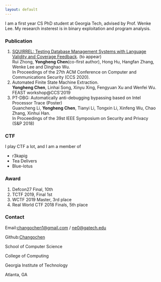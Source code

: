 ```yaml
---
layout: default
---
```


I am a first year CS PhD student at Georgia Tech, advised by Prof. Wenke Lee. My research insterest is in binary exploitation and program analysis.

### Publication
1. [SQUIRREL: Testing Database Management Systems with Language Validity and Coverage Feedback](./publication/squirrel_ccs2020.pdf). (to appear) <br/>
   Rui Zhong, **Yongheng Chen**(co-first author), Hong Hu, Hangfan Zhang, Wenke Lee and Dinghao Wu. <br/>
   In Proceedings of the 27th ACM Conference on Computer and Communications Security (CCS 2020). 
2. Automated Finite State Machine Extraction. <br/>
   **Yongheng Chen**, Linhai Song, Xinyu Xing, Fengyuan Xu and Wenfei Wu. FEAST workshop@CCS'2019
3. PT-DBG: Automatically anti-debugging bypassing based on Intel Processor Trace (Poster)<br/>
   Guancheng Li, **Yongheng Chen**, Tianyi Li, Tongxin Li, Xinfeng Wu, Chao Zhang, Xinhui Han.<br/>
   In Proceedings of the 39st IEEE Symposium on Security and Privacy (S&P 2018)

### CTF
I play CTF a lot, and I am a member of  
- r3kapig
- Tea Delivers
- Blue-lotus

### Award
1. Defcon27 Final, 10th
2. TCTF 2019, Final 1st
3. WCTF 2019 Master, 3rd place
4. Real World CTF 2018 Finals, 5th place

### Contact
Email:changochen1@gmail.com / ne0@gatech.edu

Github:[Changochen](https://github.com/Changochen)

School of Computer Science

College of Computing

Georgia Institute of Technology

Atlanta, GA
